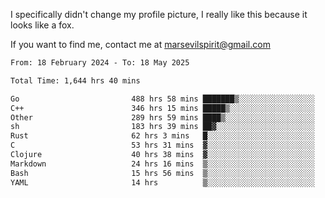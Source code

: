 I specifically didn't change my profile picture, I really like this because it looks like a fox.

If you want to find me, contact me at marsevilspirit@gmail.com

<!--START_SECTION:waka-->

```txt
From: 18 February 2024 - To: 18 May 2025

Total Time: 1,644 hrs 40 mins

Go                         488 hrs 58 mins ███████▒░░░░░░░░░░░░░░░░░   29.73 %
C++                        346 hrs 15 mins █████▒░░░░░░░░░░░░░░░░░░░   21.05 %
Other                      289 hrs 59 mins ████▒░░░░░░░░░░░░░░░░░░░░   17.63 %
sh                         183 hrs 39 mins ██▓░░░░░░░░░░░░░░░░░░░░░░   11.17 %
Rust                       62 hrs 3 mins   █░░░░░░░░░░░░░░░░░░░░░░░░   03.77 %
C                          53 hrs 31 mins  ▓░░░░░░░░░░░░░░░░░░░░░░░░   03.25 %
Clojure                    40 hrs 38 mins  ▓░░░░░░░░░░░░░░░░░░░░░░░░   02.47 %
Markdown                   24 hrs 16 mins  ▒░░░░░░░░░░░░░░░░░░░░░░░░   01.48 %
Bash                       15 hrs 56 mins  ▒░░░░░░░░░░░░░░░░░░░░░░░░   00.97 %
YAML                       14 hrs          ▒░░░░░░░░░░░░░░░░░░░░░░░░   00.85 %
```

<!--END_SECTION:waka-->
